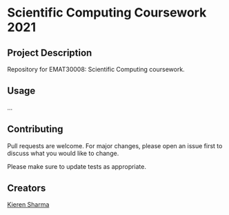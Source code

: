 # Scientific Computing Coursework 2021

## Project Description
Repository for EMAT30008: Scientific Computing coursework. 

## Usage
...

## Contributing
Pull requests are welcome. For major changes, please open an issue first to discuss what you would like to change.

Please make sure to update tests as appropriate.

## Creators
[Kieren Sharma](mailto:co18263@bristol.ac.uk)